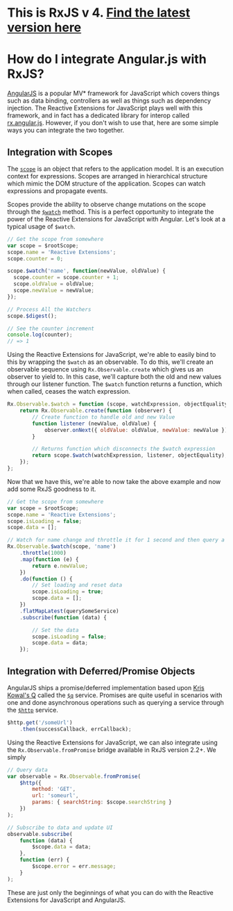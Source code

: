 # This is RxJS v 4. [Find the latest version here](https://github.com/reactivex/rxjs)
# How do I integrate Angular.js with RxJS? #

[AngularJS](http://angularjs.org/) is a popular MV* framework for JavaScript which covers things such as data binding, controllers as well as things such as dependency injection.  The Reactive Extensions for JavaScript plays well with this framework, and in fact has a dedicated library for interop called [rx.angular.js](https://github.com/Reactive-Extensions/rx.angular.js).  However, if you don't wish to use that, here are some simple ways you can integrate the two together.

## Integration with Scopes

The [`scope`](http://docs.angularjs.org/api/ng.$rootScope.Scope) is an object that refers to the application model. It is an execution context for expressions. Scopes are arranged in hierarchical structure which mimic the DOM structure of the application. Scopes can watch expressions and propagate events.

Scopes provide the ability to observe change mutations on the scope through the [`$watch`](http://docs.angularjs.org/api/ng.$rootScope.Scope#methods_$watch) method.  This is a perfect opportunity to integrate the power of the Reactive Extensions for JavaScript with Angular.  Let's look at a typical usage of `$watch`.

```js
// Get the scope from somewhere
var scope = $rootScope;
scope.name = 'Reactive Extensions';
scope.counter = 0;

scope.$watch('name', function(newValue, oldValue) {
  scope.counter = scope.counter + 1;
  scope.oldValue = oldValue;
  scope.newValue = newValue;
});

// Process All the Watchers
scope.$digest();

// See the counter increment
console.log(counter);
// => 1
```

Using the Reactive Extensions for JavaScript, we're able to easily bind to this by wrapping the `$watch` as an observable.  To do this, we'll create an observable sequence using `Rx.Observable.create` which gives us an observer to yield to.  In this case, we'll capture both the old and new values through our listener function.  The `$watch` function returns a function, which when called, ceases the watch expression.

```js
Rx.Observable.$watch = function (scope, watchExpression, objectEquality) {
	return Rx.Observable.create(function (observer) {
		// Create function to handle old and new Value
		function listener (newValue, oldValue) {
			observer.onNext({ oldValue: oldValue, newValue: newValue });
		}

		// Returns function which disconnects the $watch expression
		return scope.$watch(watchExpression, listener, objectEquality);
	});
};
```

Now that we have this, we're able to now take the above example and now add some RxJS goodness to it.

```js
// Get the scope from somewhere
var scope = $rootScope;
scope.name = 'Reactive Extensions';
scope.isLoading = false;
scope.data = [];

// Watch for name change and throttle it for 1 second and then query a service
Rx.Observable.$watch(scope, 'name')
	.throttle(1000)
	.map(function (e) {
		return e.newValue;
	})
	.do(function () {
		// Set loading and reset data
		scope.isLoading = true;
		scope.data = [];
	})
	.flatMapLatest(querySomeService)
	.subscribe(function (data) {

		// Set the data
		scope.isLoading = false;
		scope.data = data;
	});
```

## Integration with Deferred/Promise Objects

AngularJS ships a promise/deferred implementation based upon [Kris Kowal's Q](https://github.com/kriskowal/q) called the [`$q`](http://docs.angularjs.org/api/ng.$q) service.  Promises are quite useful in scenarios with one and done asynchronous operations such as querying a service through the [`$http`](http://docs.angularjs.org/api/ng.$http) service.

```js
$http.get('/someUrl')
	.then(successCallback, errCallback);
```

Using the Reactive Extensions for JavaScript, we can also integrate using the `Rx.Observable.fromPromise` bridge available in RxJS version 2.2+.  We simply

```js
// Query data
var observable = Rx.Observable.fromPromise(
	$http({
		method: 'GET',
		url: 'someurl',
		params: { searchString: $scope.searchString }
	})
);

// Subscribe to data and update UI
observable.subscribe(
	function (data) {
		$scope.data = data;
	},
	function (err) {
		$scope.error = err.message;
	}
);
```

These are just only the beginnings of what you can do with the Reactive Extensions for JavaScript and AngularJS.
